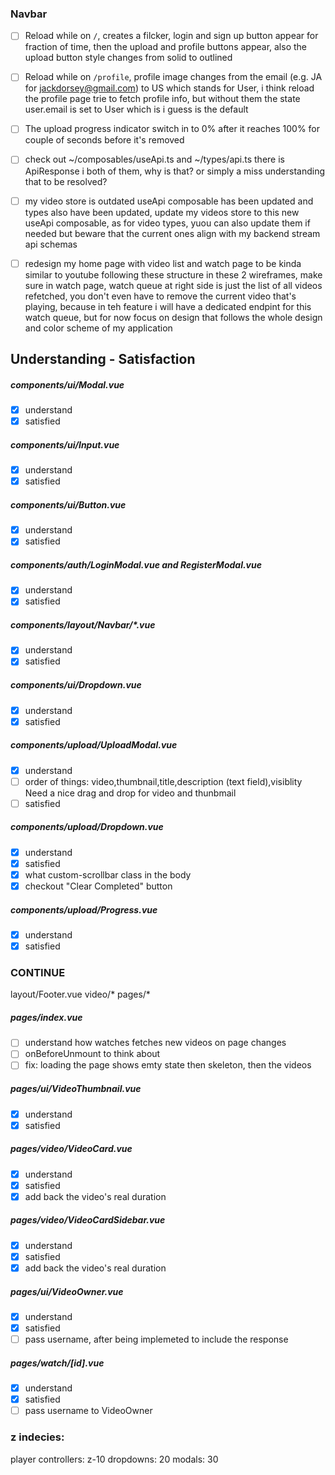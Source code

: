 ### Navbar

- [ ] Reload while on `/`, creates a filcker, login and sign up button appear for fraction of time, then the upload and profile buttons appear, also the upload button style changes from solid to outlined
- [ ] Reload while on `/profile`, profile image changes from the email (e.g. JA for jackdorsey@gmail.com) to US which stands for User, i think reload the profile page trie to fetch profile info, but without them the state user.email is set to User which is i guess is the default
- [ ] The upload progress indicator switch in to 0% after it reaches 100% for couple of seconds before it's removed

- [ ] check out ~/composables/useApi.ts and ~/types/api.ts there is ApiResponse i both of them, why is that? or simply a miss understanding that to be resolved?
- [ ] my video store is outdated useApi composable has been updated and types also have been updated, update my videos store to this new useApi composable, as for video types, yuou can also update them if needed but beware that the current ones align with my backend stream api schemas
- [ ] redesign my home page with video list and watch page to be kinda similar to youtube following these structure in these 2 wireframes, make sure in watch page, watch queue at right side is just the list of all videos refetched, you don't even have to remove the current video that's playing, because in teh feature i will have a dedicated endpint for this watch queue, but for now focus on design that follows the whole design and color scheme of my application

## Understanding - Satisfaction

##### components/ui/Modal.vue

- [x] understand
- [x] satisfied

##### components/ui/Input.vue

- [x] understand
- [x] satisfied

##### components/ui/Button.vue

- [x] understand
- [x] satisfied

##### components/auth/LoginModal.vue and RegisterModal.vue

- [x] understand
- [x] satisfied

##### components/layout/Navbar/\*.vue

- [x] understand
- [x] satisfied

##### components/ui/Dropdown.vue

- [x] understand
- [x] satisfied

##### components/upload/UploadModal.vue

- [x] understand
- [ ] order of things: video,thumbnail,title,description (text field),visiblity Need a nice drag and drop for video and thunbmail
- [ ] satisfied

##### components/upload/Dropdown.vue

- [x] understand
- [x] satisfied
- [x] what custom-scrollbar class in the body
- [x] checkout "Clear Completed" button

##### components/upload/Progress.vue

- [x] understand
- [x] satisfied

### CONTINUE

layout/Footer.vue
video/\*
pages/\*

##### pages/index.vue

- [ ] understand how watches fetches new videos on page changes
- [ ] onBeforeUnmount to think about
- [ ] fix: loading the page shows emty state then skeleton, then the videos

##### pages/ui/VideoThumbnail.vue

- [x] understand
- [x] satisfied

##### pages/video/VideoCard.vue

- [x] understand
- [x] satisfied
- [x] add back the video's real duration

##### pages/video/VideoCardSidebar.vue

- [x] understand
- [x] satisfied
- [x] add back the video's real duration

##### pages/ui/VideoOwner.vue

- [x] understand
- [x] satisfied
- [ ] pass username, after being implemeted to include the response

##### pages/watch/[id].vue

- [x] understand
- [x] satisfied
- [ ] pass username to VideoOwner

### z indecies:

player controllers: z-10
dropdowns: 20
modals: 30

